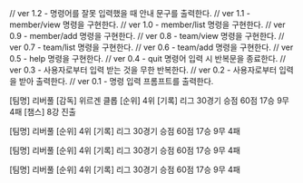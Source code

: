 // ver 1.2 - 명령어를 잘못 입력했을 때 안내 문구를 출력한다. 
// ver 1.1 - member/view 명령을 구현한다.
// ver 1.0 - member/list 명령을 구현한다.
// ver 0.9 - member/add 명령을 구현한다.
// ver 0.8 - team/view 명령을 구현한다.
// ver 0.7 - team/list 명령을 구현한다.
// ver 0.6 - team/add 명령을 구현한다.
// ver 0.5 - help 명령을 구현한다.
// ver 0.4 - quit 명령어 입력 시 반복문을 종료한다.
// ver 0.3 - 사용자로부터 입력 받는 것을 무한 반복한다.
// ver 0.2 - 사용자로부터 입력을 받아 출력한다.
// ver 0.1 - 명령 입력 프롬프트를 출력한다. 

[팀명] 리버풀
[감독] 위르겐 클롭
[순위] 4위
[기록] 리그 30경기 승점 60점 17승 9무 4패
[챔스] 8강 진출 


[팀명] 리버풀 
[순위] 4위
[기록] 리그 30경기 승점 60점 17승 9무 4패

[팀명] 리버풀 
[순위] 4위
[기록] 리그 30경기 승점 60점 17승 9무 4패

[팀명] 리버풀 
[순위] 4위
[기록] 리그 30경기 승점 60점 17승 9무 4패
